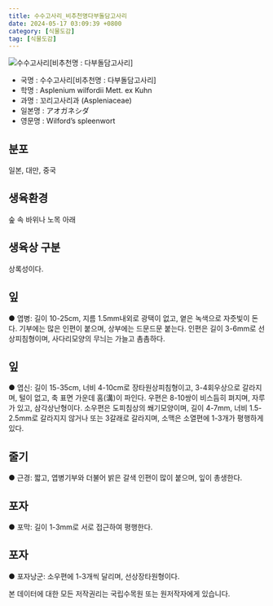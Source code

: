 ```yaml
---
title: 수수고사리_비추천명다부돌담고사리
date: 2024-05-17 03:09:39 +0800
category: [식물도감]
tag: [식물도감]
---
```




![수수고사리[비추천명 : 다부돌담고사리]](/fileUpload/plants/basic/Aspleniaceae/Asplenium/4213/4213_1_th2.jpg)
- 국명 : 수수고사리[비추천명 : 다부돌담고사리]
- 학명 : Asplenium wilfordii Mett. ex Kuhn
- 과명 : 꼬리고사리과 (Aspleniaceae)
- 일본명 : アオガネシダ
- 영문명 : Wilford’s spleenwort


## 분포
일본, 대만, 중국
## 생육환경
숲 속 바위나 노목 아래 
## 생육상 구분
상록성이다. 
## 잎
● 엽병: 길이 10-25cm, 지름 1.5mm내외로 광택이 없고, 옅은 녹색으로 자줏빛이 돈다. 기부에는 많은 인편이 붙으며, 상부에는 드문드문 붙는다. 인편은 길이 3-6mm로 선상피침형이며, 사다리모양의 무늬는 가늘고 촘촘하다. 
## 잎
● 엽신: 길이 15-35cm, 너비 4-10cm로 장타원상피침형이고, 3-4회우상으로 갈라지며, 털이 없고, 축 표면 가운데 홈(溝)이 파인다. 우편은 8-10쌍이 비스듬히 펴지며, 자루가 있고, 삼각상난형이다. 소우편은 도피침상의 쐐기모양이며, 길이 4-7mm, 너비 1.5-2.5mm로 갈라지지 않거나 또는 3갈래로 갈라지며, 소맥은 소열편에 1-3개가 평행하게 있다. 
## 줄기
● 근경: 짧고, 엽병기부와 더불어 밝은 갈색 인편이 많이 붙으며, 잎이 총생한다. 
## 포자
● 포막: 길이 1-3mm로 서로 접근하여 평행한다. 
## 포자
● 포자낭군: 소우편에 1-3개씩 달리며, 선상장타원형이다. 






본 데이터에 대한 모든 저작권리는 국립수목원 또는 원저작자에게 있습니다.
